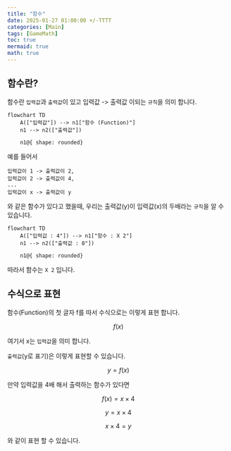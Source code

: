 ```yaml
---
title: "함수"
date: 2025-01-27 01:00:00 +/-TTTT
categories: [Main]
tags: [GameMath]
toc: true
mermaid: true
math: true
---
```


## 함수란?

함수란 `입력값`과 `출력값`이 있고 입력값 -> 출력값 이되는 `규칙`을 의미 합니다.

```mermaid
flowchart TD
    A(["입력값"]) --> n1["함수 (Function)"]
    n1 --> n2(["출력값"])

    n1@{ shape: rounded}
```

예를 들어서 

```
입력값이 1 -> 출력값이 2, 
입력값이 2 -> 출력값이 4, 
...
입력값이 x -> 출력값이 y
```

와 같은 함수가 있다고 했을때, 우리는 출력값(y)이 입력값(x)의 두배라는 `규칙`을 알 수 있습니다.

```mermaid
flowchart TD
    A(["입력값 : 4"]) --> n1["함수 : X 2"]
    n1 --> n2(["출력값 : 8"])

    n1@{ shape: rounded}
```

따라서 함수는 `X 2` 입니다.


## 수식으로 표현

함수(Function)의 첫 글자 f를 따서 수식으로는 이렇게 표현 합니다.

$$
f(x) 
$$

여기서 x는 `입력값`을 의미 합니다.

`출력값`(y로 표기)은 이렇게 표현할 수 있습니다.

$$
y = f(x)
$$

만약 입력값을 4배 해서 출력하는 함수가 있다면

$$
f(x) = x \times 4
$$

$$
y = x \times 4
$$

$$
x \times 4 = y
$$

와 같이 표현 할 수 있습니다.
